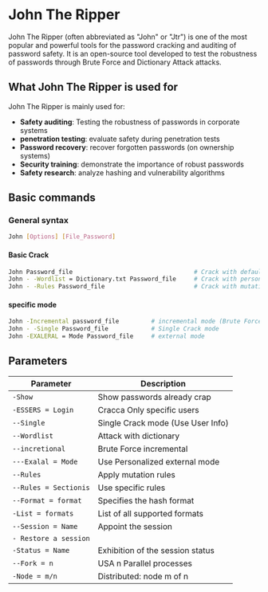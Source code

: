 # John The Ripper

John The Ripper (often abbreviated as "John" or "Jtr") is one of the most popular and powerful tools for the password cracking and auditing of password safety. It is an open-source tool developed to test the robustness of passwords through Brute Force and Dictionary Attack attacks.

## What John The Ripper is used for

John The Ripper is mainly used for:

- **Safety auditing**: Testing the robustness of passwords in corporate systems
- **penetration testing**: evaluate safety during penetration tests
- **Password recovery**: recover forgotten passwords (on ownership systems)
- **Security training**: demonstrate the importance of robust passwords
- **Safety research**: analyze hashing and vulnerability algorithms


## Basic commands

### General syntax
```Bash
John [Options] [File_Password]
```

#### Basic Crack
```Bash
John Password_file                                  # Crack with default dictionary
John - -Wordlist = Dictionary.txt Password_file     # Crack with personalized dictionary
John - -Rules Password_file                         # Crack with mutation rules
```

#### specific mode
```Bash
John -Incremental password_file         # incremental mode (Brute Force)
John - -Single Password_file            # Single Crack mode
John -EXALERAL = Mode Password_file     # external mode
```

## Parameters

| Parameter | Description |
|--- |-------
| `-Show` | Show passwords already crap |
| `-ESSERS = Login` | Cracca Only specific users |
| `--Single` | Single Crack mode (Use User Info) |
| `--Wordlist` | Attack with dictionary |
| `--incretional`| Brute Force incremental |
| `---Exalal = Mode` | Use Personalized external mode |
| `--Rules` | Apply mutation rules |
| `--Rules = Sectionis` | Use specific rules|
| `--Format = format` | Specifies the hash format |
| `-List = formats` | List of all supported formats |
| `--Session = Name` | Appoint the session |
| `- Restore a session` |
| `-Status = Name` | Exhibition of the session status |
| `--Fork = n`| USA n Parallel processes |
| `-Node = m/n`| Distributed: node m of n |